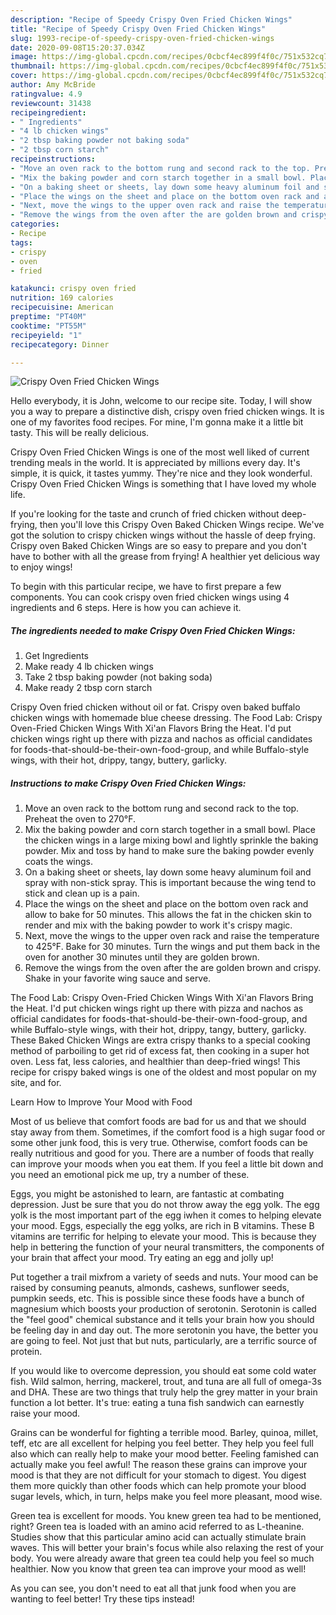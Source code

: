 ```yaml
---
description: "Recipe of Speedy Crispy Oven Fried Chicken Wings"
title: "Recipe of Speedy Crispy Oven Fried Chicken Wings"
slug: 1993-recipe-of-speedy-crispy-oven-fried-chicken-wings
date: 2020-09-08T15:20:37.034Z
image: https://img-global.cpcdn.com/recipes/0cbcf4ec899f4f0c/751x532cq70/crispy-oven-fried-chicken-wings-recipe-main-photo.jpg
thumbnail: https://img-global.cpcdn.com/recipes/0cbcf4ec899f4f0c/751x532cq70/crispy-oven-fried-chicken-wings-recipe-main-photo.jpg
cover: https://img-global.cpcdn.com/recipes/0cbcf4ec899f4f0c/751x532cq70/crispy-oven-fried-chicken-wings-recipe-main-photo.jpg
author: Amy McBride
ratingvalue: 4.9
reviewcount: 31438
recipeingredient:
- " Ingredients"
- "4 lb chicken wings"
- "2 tbsp baking powder not baking soda"
- "2 tbsp corn starch"
recipeinstructions:
- "Move an oven rack to the bottom rung and second rack to the top. Preheat the oven to 270°F."
- "Mix the baking powder and corn starch together in a small bowl. Place the chicken wings in a large mixing bowl and lightly sprinkle the baking powder. Mix and toss by hand to make sure the baking powder evenly coats the wings."
- "On a baking sheet or sheets, lay down some heavy aluminum foil and spray with non-stick spray. This is important because the wing tend to stick and clean up is a pain."
- "Place the wings on the sheet and place on the bottom oven rack and allow to bake for 50 minutes. This allows the fat in the chicken skin to render and mix with the baking powder to work it&#39;s crispy magic."
- "Next, move the wings to the upper oven rack and raise the temperature to 425°F. Bake for 30 minutes. Turn the wings and put them back in the oven for another 30 minutes until they are golden brown."
- "Remove the wings from the oven after the are golden brown and crispy. Shake in your favorite wing sauce and serve."
categories:
- Recipe
tags:
- crispy
- oven
- fried

katakunci: crispy oven fried 
nutrition: 169 calories
recipecuisine: American
preptime: "PT40M"
cooktime: "PT55M"
recipeyield: "1"
recipecategory: Dinner

---
```



![Crispy Oven Fried Chicken Wings](https://img-global.cpcdn.com/recipes/0cbcf4ec899f4f0c/751x532cq70/crispy-oven-fried-chicken-wings-recipe-main-photo.jpg)

Hello everybody, it is John, welcome to our recipe site. Today, I will show you a way to prepare a distinctive dish, crispy oven fried chicken wings. It is one of my favorites food recipes. For mine, I'm gonna make it a little bit tasty. This will be really delicious.

Crispy Oven Fried Chicken Wings is one of the most well liked of current trending meals in the world. It is appreciated by millions every day. It's simple, it is quick, it tastes yummy. They're nice and they look wonderful. Crispy Oven Fried Chicken Wings is something that I have loved my whole life.

If you&#39;re looking for the taste and crunch of fried chicken without deep-frying, then you&#39;ll love this Crispy Oven Baked Chicken Wings recipe. We&#39;ve got the solution to crispy chicken wings without the hassle of deep frying. Crispy oven Baked Chicken Wings are so easy to prepare and you don&#39;t have to bother with all the grease from frying! A healthier yet delicious way to enjoy wings!


To begin with this particular recipe, we have to first prepare a few components. You can cook crispy oven fried chicken wings using 4 ingredients and 6 steps. Here is how you can achieve it.

<!--inarticleads1-->

##### The ingredients needed to make Crispy Oven Fried Chicken Wings:

1. Get  Ingredients
1. Make ready 4 lb chicken wings
1. Take 2 tbsp baking powder (not baking soda)
1. Make ready 2 tbsp corn starch


Crispy Oven fried chicken without oil or fat. Crispy oven baked buffalo chicken wings with homemade blue cheese dressing. The Food Lab: Crispy Oven-Fried Chicken Wings With Xi&#39;an Flavors Bring the Heat. I&#39;d put chicken wings right up there with pizza and nachos as official candidates for foods-that-should-be-their-own-food-group, and while Buffalo-style wings, with their hot, drippy, tangy, buttery, garlicky. 

<!--inarticleads2-->

##### Instructions to make Crispy Oven Fried Chicken Wings:

1. Move an oven rack to the bottom rung and second rack to the top. Preheat the oven to 270°F.
1. Mix the baking powder and corn starch together in a small bowl. Place the chicken wings in a large mixing bowl and lightly sprinkle the baking powder. Mix and toss by hand to make sure the baking powder evenly coats the wings.
1. On a baking sheet or sheets, lay down some heavy aluminum foil and spray with non-stick spray. This is important because the wing tend to stick and clean up is a pain.
1. Place the wings on the sheet and place on the bottom oven rack and allow to bake for 50 minutes. This allows the fat in the chicken skin to render and mix with the baking powder to work it&#39;s crispy magic.
1. Next, move the wings to the upper oven rack and raise the temperature to 425°F. Bake for 30 minutes. Turn the wings and put them back in the oven for another 30 minutes until they are golden brown.
1. Remove the wings from the oven after the are golden brown and crispy. Shake in your favorite wing sauce and serve.


The Food Lab: Crispy Oven-Fried Chicken Wings With Xi&#39;an Flavors Bring the Heat. I&#39;d put chicken wings right up there with pizza and nachos as official candidates for foods-that-should-be-their-own-food-group, and while Buffalo-style wings, with their hot, drippy, tangy, buttery, garlicky. These Baked Chicken Wings are extra crispy thanks to a special cooking method of parboiling to get rid of excess fat, then cooking in a super hot oven. Less fat, less calories, and healthier than deep-fried wings! This recipe for crispy baked wings is one of the oldest and most popular on my site, and for. 

Learn How to Improve Your Mood with Food


Most of us believe that comfort foods are bad for us and that we should stay away from them. Sometimes, if the comfort food is a high sugar food or some other junk food, this is very true. Otherwise, comfort foods can be really nutritious and good for you. There are a number of foods that really can improve your moods when you eat them. If you feel a little bit down and you need an emotional pick me up, try a number of these.

Eggs, you might be astonished to learn, are fantastic at combating depression. Just be sure that you do not throw away the egg yolk. The egg yolk is the most important part of the egg iwhen it comes to helping elevate your mood. Eggs, especially the egg yolks, are rich in B vitamins. These B vitamins are terrific for helping to elevate your mood. This is because they help in bettering the function of your neural transmitters, the components of your brain that affect your mood. Try eating an egg and jolly up!

Put together a trail mixfrom a variety of seeds and nuts. Your mood can be raised by consuming peanuts, almonds, cashews, sunflower seeds, pumpkin seeds, etc. This is possible since these foods have a bunch of magnesium which boosts your production of serotonin. Serotonin is called the "feel good" chemical substance and it tells your brain how you should be feeling day in and day out. The more serotonin you have, the better you are going to feel. Not just that but nuts, particularly, are a terrific source of protein.

If you would like to overcome depression, you should eat some cold water fish. Wild salmon, herring, mackerel, trout, and tuna are all full of omega-3s and DHA. These are two things that truly help the grey matter in your brain function a lot better. It's true: eating a tuna fish sandwich can earnestly raise your mood. 

Grains can be wonderful for fighting a terrible mood. Barley, quinoa, millet, teff, etc are all excellent for helping you feel better. They help you feel full also which can really help to make your mood better. Feeling famished can actually make you feel awful! The reason these grains can improve your mood is that they are not difficult for your stomach to digest. You digest them more quickly than other foods which can help promote your blood sugar levels, which, in turn, helps make you feel more pleasant, mood wise.

Green tea is excellent for moods. You knew green tea had to be mentioned, right? Green tea is loaded with an amino acid referred to as L-theanine. Studies show that this particular amino acid can actually stimulate brain waves. This will better your brain's focus while also relaxing the rest of your body. You were already aware that green tea could help you feel so much healthier. Now you know that green tea can improve your mood as well!

As you can see, you don't need to eat all that junk food when you are wanting to feel better! Try  these tips  instead!

